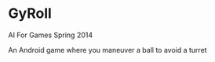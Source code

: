 GyRoll
=======


AI For Games Spring 2014

An Android game where you maneuver a ball to avoid a turret
